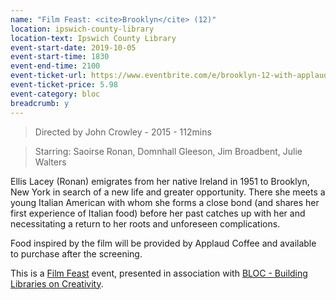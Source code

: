 ```yaml
---
name: "Film Feast: <cite>Brooklyn</cite> (12)"
location: ipswich-county-library
location-text: Ipswich County Library
event-start-date: 2019-10-05
event-start-time: 1830
event-end-time: 2100
event-ticket-url: https://www.eventbrite.com/e/brooklyn-12-with-applaud-coffee-tickets-66994106175
event-ticket-price: 5.98
event-category: bloc
breadcrumb: y
---
```


> Directed by John Crowley - 2015 - 112mins

> Starring: Saoirse Ronan, Domnhall Gleeson, Jim Broadbent, Julie Walters

Ellis Lacey (Ronan) emigrates from her native Ireland in 1951 to Brooklyn, New York in search of a new life and greater opportunity. There she meets a young Italian American with whom she forms a close bond (and shares her first experience of Italian food) before her past catches up with her and necessitating a return to her roots and unforeseen complications.

Food inspired by the film will be provided by Applaud Coffee and available to purchase after the screening.

This is a [Film Feast](https://filmfeast.co.uk/) event, presented in association with [BLOC - Building Libraries on Creativity](/bloc/).

